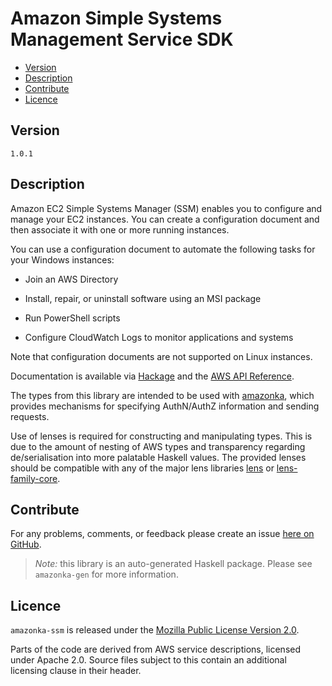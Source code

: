 # Amazon Simple Systems Management Service SDK

* [Version](#version)
* [Description](#description)
* [Contribute](#contribute)
* [Licence](#licence)


## Version

`1.0.1`


## Description

Amazon EC2 Simple Systems Manager (SSM) enables you to configure and
manage your EC2 instances. You can create a configuration document and
then associate it with one or more running instances.

You can use a configuration document to automate the following tasks for
your Windows instances:

-   Join an AWS Directory

-   Install, repair, or uninstall software using an MSI package

-   Run PowerShell scripts

-   Configure CloudWatch Logs to monitor applications and systems

Note that configuration documents are not supported on Linux instances.

Documentation is available via [Hackage](http://hackage.haskell.org/package/amazonka-ssm)
and the [AWS API Reference](http://docs.aws.amazon.com/ssm/latest/APIReference/Welcome.html).

The types from this library are intended to be used with [amazonka](http://hackage.haskell.org/package/amazonka),
which provides mechanisms for specifying AuthN/AuthZ information and sending requests.

Use of lenses is required for constructing and manipulating types.
This is due to the amount of nesting of AWS types and transparency regarding
de/serialisation into more palatable Haskell values.
The provided lenses should be compatible with any of the major lens libraries
[lens](http://hackage.haskell.org/package/lens) or [lens-family-core](http://hackage.haskell.org/package/lens-family-core).

## Contribute

For any problems, comments, or feedback please create an issue [here on GitHub](https://github.com/brendanhay/amazonka/issues).

> _Note:_ this library is an auto-generated Haskell package. Please see `amazonka-gen` for more information.


## Licence

`amazonka-ssm` is released under the [Mozilla Public License Version 2.0](http://www.mozilla.org/MPL/).

Parts of the code are derived from AWS service descriptions, licensed under Apache 2.0.
Source files subject to this contain an additional licensing clause in their header.
